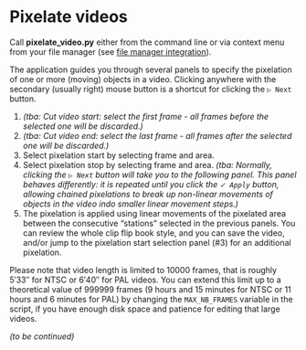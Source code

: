 # Pixelate videos

Call **pixelate_video.py** either from the command line or via
context menu from your file manager
(see [file manager integration](./file-manager-integration.md)).

The application guides you through several panels to specify the pixelation
of one or more (moving) objects in a video.
Clicking  anywhere with the secondary (usually right) mouse button
is a shortcut for clicking the `▷ Next` button.

1. _(tba: Cut video start: select the first frame -
   all frames before the selected one will be discarded.)_
2. _(tba: Cut video end: select the last frame -
   all frames after the selected one will be discarded.)_
3. Select pixelation start by selecting frame and area.
4. Select pixelation stop by selecting frame and area.
   _(tba: Normally, clicking the `▷ Next` button will take you to the following panel.
   This panel behaves differently: it is repeated until you click the `✓ Apply` button,
   allowing chained pixelations to break up non-linear movements of objects
   in the video indo smaller linear movement steps.)_
5. The pixelation is applied using linear movements of the pixelated area
   between the consecutive “stations” selected in the previous panels.
   You can review the whole clip flip book style, and you can save the video,
   and/or jump to the pixelation start selection panel (#3) for an additional pixelation.

Please note that video length is limited to 10000 frames, that is roughly
5′33″ for NTSC or 6′40″ for PAL videos.
You can extend this limit up to a theoretical value of 999999 frames
(9 hours and 15 minutes for NTSC or 11 hours and 6 minutes for PAL)
by changing the `MAX_NB_FRAMES` variable in the script,
if you have enough disk space and patience for editing that large videos.

_(to be continued)_
